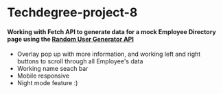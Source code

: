 # Techdegree-project-8
#### Working with Fetch API to generate data for a mock Employee Directory page using the [Random User Generator API](https://randomuser.me/)
- Overlay pop up with more information, and working left and right buttons to scroll through all Employee's data
- Working name seach bar
- Mobile responsive
- Night mode feature :)
